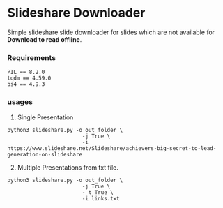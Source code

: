 # Slideshare Downloader
Simple slideshare slide downloader for slides which are not available for **Download to read offline**.

### Requirements

```
PIL == 8.2.0 
tqdm == 4.59.0
bs4 == 4.9.3
```
### usages
1. Single Presentation

```
python3 slideshare.py -o out_folder \
                        -j True \
                        -i https://www.slideshare.net/Slideshare/achievers-big-secret-to-lead-generation-on-slideshare
```


2. Multiple Presentations from txt file.
```
python3 slideshare.py -o out_folder \
                        -j True \
                        - t True \
                        -i links.txt
```


